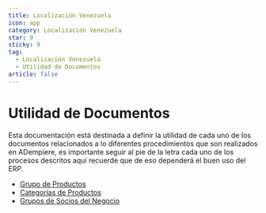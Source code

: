 ```yaml
---
title: Localización Venezuela
icon: app
category: Localización Venezuela
star: 9
sticky: 9
tag:
  - Localización Venezuela
  - Utilidad de Documentos
article: false
---
```


**Utilidad de Documentos**
==========================

Esta documentación está destinada a definir la utilidad de cada uno de los documentos relacionados a lo diferentes procedimientos que son realizados en ADempiere, es importante seguir al pie de la letra cada uno de los procesos descritos aquí recuerde que de eso dependerá el buen uso del ERP.

- [Grupo de Productos](product-group)
- [Categorías de Productos](product-category)
- [Grupos de Socios del Negocio](group-of-business-partners)
